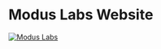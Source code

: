 # Modus Labs Website

[![Modus Labs](https://res.cloudinary.com/modus-labs/image/upload/v1531492623/labs/logo-black.svg)](https://labsmoduscreate.com)
